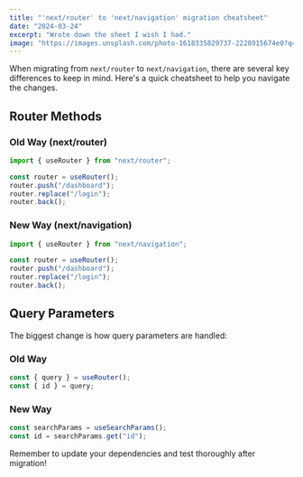 ```yaml
---
title: "'next/router' to 'next/navigation' migration cheatsheet"
date: "2024-03-24"
excerpt: "Wrote down the sheet I wish I had."
image: "https://images.unsplash.com/photo-1618335829737-2228915674e0?q=80&w=2070&auto=format&fit=crop"
---
```


When migrating from `next/router` to `next/navigation`, there are several key differences to keep in mind. Here's a quick cheatsheet to help you navigate the changes.

## Router Methods

### Old Way (next/router)

```javascript
import { useRouter } from "next/router";

const router = useRouter();
router.push("/dashboard");
router.replace("/login");
router.back();
```

### New Way (next/navigation)

```javascript
import { useRouter } from "next/navigation";

const router = useRouter();
router.push("/dashboard");
router.replace("/login");
router.back();
```

## Query Parameters

The biggest change is how query parameters are handled:

### Old Way

```javascript
const { query } = useRouter();
const { id } = query;
```

### New Way

```javascript
const searchParams = useSearchParams();
const id = searchParams.get("id");
```

Remember to update your dependencies and test thoroughly after migration!
